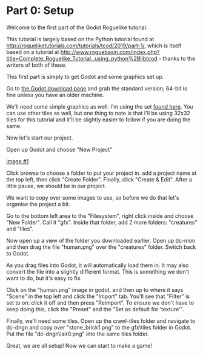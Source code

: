 Part 0: Setup
=============

Welcome to the first part of the Godot Roguelike tutorial.

This tutorial is largely based on the Python tutorial found at http://rogueliketutorials.com/tutorials/tcod/2019/part-1/, which is itself based on a tutorial at http://www.roguebasin.com/index.php?title=Complete_Roguelike_Tutorial,_using_python%2Blibtcod - thanks to the writers of both of these.

This first part is simply to get Godot and some graphics set up.

Go to [the Godot download page](https://godotengine.org/download) and grab the standard version; 64-bit is fine unless you have an older machine.

We'll need some simple graphics as well. I'm using the set [found here](https://code.google.com/archive/p/crawl-tiles/downloads). You can use other tiles as well, but one thing to note is that I'll be using 32x32 tiles for this tutorial and it'll be slightly easier to follow if you are doing the same.

Now let's start our project.

Open up Godot and choose "New Project"

[image #1](image#1)

Click browse to choose a folder to put your project in. add a project name at the top left, then click "Create Folder". Finally, click "Create & Edit". After a little pause, we should be in our project.

We want to copy over some images to use, so before we do that let's organise the project a bit.

Go to the bottom left area to the "Filesystem", right click inside and choose "New Folder". Call it "gfx". Inside that folder, add 2 more folders: "creatures" and "tiles".

Now open up a view of the folder you downloaded earlier. Open up dc-mon and then drag the file "human.png" over the "creatures" folder. Switch back to Godot.

As you drag files into Godot, it will automatically load them in. It may also convert the file into a slightly different format. This is something we don't want to do, but it's easy to fix.

Click on the "human.png" image in godot, and then up to where it says "Scene" in the top left and click the "Import" tab. You'll see that "Filter" is set to on: click it off and then press "Reimport". To ensure we don't have to keep doing this, click the "Preset" and the "Set as default for 'texture'".

Finally, we'll need some tiles. Open up the crawl-tiles folder and navigate to dc-dngn and copy over "stone_brick1.png" to the gfx\tiles folder in Godot. Put the file "dc-dngn\lair0.png" into the same tiles folder.

Great, we are all setup! Now we can start to make a game!
